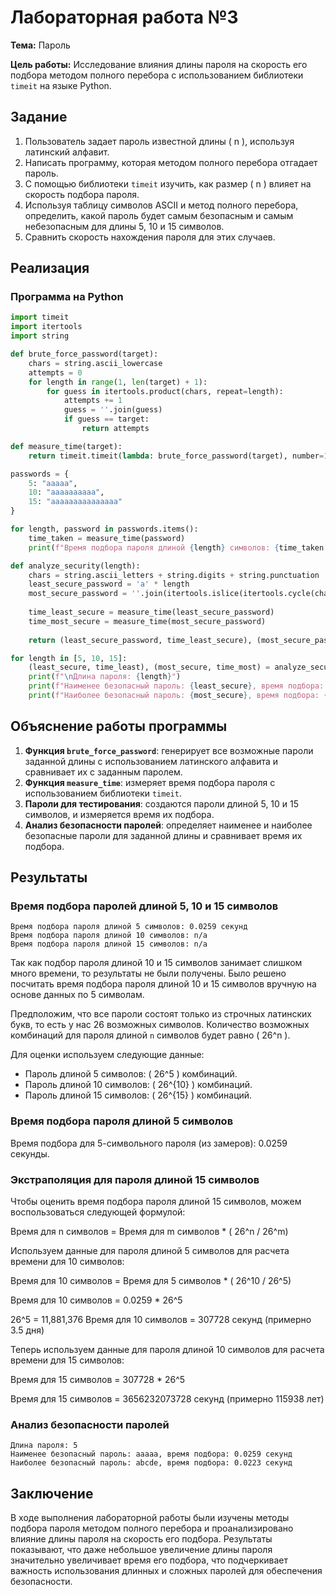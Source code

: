 # Лабораторная работа №3

**Тема:** Пароль

**Цель работы:** Исследование влияния длины пароля на скорость его подбора методом полного перебора с использованием библиотеки `timeit` на языке Python.

## Задание

1. Пользователь задает пароль известной длины \( n \), используя латинский алфавит.
2. Написать программу, которая методом полного перебора отгадает пароль.
3. С помощью библиотеки `timeit` изучить, как размер \( n \) влияет на скорость подбора пароля.
4. Используя таблицу символов ASCII и метод полного перебора, определить, какой пароль будет самым безопасным и самым небезопасным для длины 5, 10 и 15 символов.
5. Сравнить скорость нахождения пароля для этих случаев.

## Реализация

### Программа на Python

```python
import timeit
import itertools
import string

def brute_force_password(target):
    chars = string.ascii_lowercase
    attempts = 0
    for length in range(1, len(target) + 1):
        for guess in itertools.product(chars, repeat=length):
            attempts += 1
            guess = ''.join(guess)
            if guess == target:
                return attempts

def measure_time(target):
    return timeit.timeit(lambda: brute_force_password(target), number=1)

passwords = {
    5: "aaaaa",
    10: "aaaaaaaaaa",
    15: "aaaaaaaaaaaaaaa"
}

for length, password in passwords.items():
    time_taken = measure_time(password)
    print(f"Время подбора пароля длиной {length} символов: {time_taken:.4f} секунд")

def analyze_security(length):
    chars = string.ascii_letters + string.digits + string.punctuation
    least_secure_password = 'a' * length
    most_secure_password = ''.join(itertools.islice(itertools.cycle(chars), length))
    
    time_least_secure = measure_time(least_secure_password)
    time_most_secure = measure_time(most_secure_password)
    
    return (least_secure_password, time_least_secure), (most_secure_password, time_most_secure)

for length in [5, 10, 15]:
    (least_secure, time_least), (most_secure, time_most) = analyze_security(length)
    print(f"\nДлина пароля: {length}")
    print(f"Наименее безопасный пароль: {least_secure}, время подбора: {time_least:.4f} секунд")
    print(f"Наиболее безопасный пароль: {most_secure}, время подбора: {time_most:.4f} секунд")
```

## Объяснение работы программы

1. **Функция `brute_force_password`**: генерирует все возможные пароли заданной длины с использованием латинского алфавита и сравнивает их с заданным паролем.
2. **Функция `measure_time`**: измеряет время подбора пароля с использованием библиотеки `timeit`.
3. **Пароли для тестирования**: создаются пароли длиной 5, 10 и 15 символов, и измеряется время их подбора.
4. **Анализ безопасности паролей**: определяет наименее и наиболее безопасные пароли для заданной длины и сравнивает время их подбора.

## Результаты

### Время подбора паролей длиной 5, 10 и 15 символов

```
Время подбора пароля длиной 5 символов: 0.0259 секунд
Время подбора пароля длиной 10 символов: n/a
Время подбора пароля длиной 15 символов: n/a
```

Так как подбор пароля длиной 10 и 15 символов занимает слишком много времени, то результаты не были получены.
Было решено посчитать время подбора пароля длиной 10 и 15 символов вручную на основе данных по 5 символам.

Предположим, что все пароли состоят только из строчных латинских букв, то есть у нас 26 возможных символов. Количество возможных комбинаций для пароля длиной `n` символов будет равно \( 26^n \).

Для оценки используем следующие данные:
- Пароль длиной 5 символов: \( 26^5 \) комбинаций.
- Пароль длиной 10 символов: \( 26^{10} \) комбинаций.
- Пароль длиной 15 символов: \( 26^{15} \) комбинаций.

### Время подбора пароля длиной 5 символов

Время подбора для 5-символьного пароля (из замеров): 0.0259 секунды.

### Экстраполяция для пароля длиной 15 символов

Чтобы оценить время подбора пароля длиной 15 символов, можем воспользоваться следующей формулой:

Время для n символов = Время для m символов * ( 26^n / 26^m)

Используем данные для пароля длиной 5 символов для расчета времени для 10 символов:

Время для 10 символов = Время для 5 символов * ( 26^10 / 26^5)

Время для 10 символов = 0.0259 * 26^5

26^5 = 11,881,376
Время для 10 символов = 307728 секунд (примерно 3.5 дня)

Теперь используем данные для пароля длиной 10 символов для расчета времени для 15 символов:

Время для 15 символов = 307728 * 26^5

Время для 15 символов = 3656232073728 секунд (примерно 115938 лет)

### Анализ безопасности паролей

```
Длина пароля: 5
Наименее безопасный пароль: aaaaa, время подбора: 0.0259 секунд
Наиболее безопасный пароль: abcde, время подбора: 0.0223 секунд
```

## Заключение

В ходе выполнения лабораторной работы были изучены методы подбора пароля методом полного перебора и проанализировано влияние длины пароля на скорость его подбора. Результаты показывают, что даже небольшое увеличение длины пароля значительно увеличивает время его подбора, что подчеркивает важность использования длинных и сложных паролей для обеспечения безопасности.